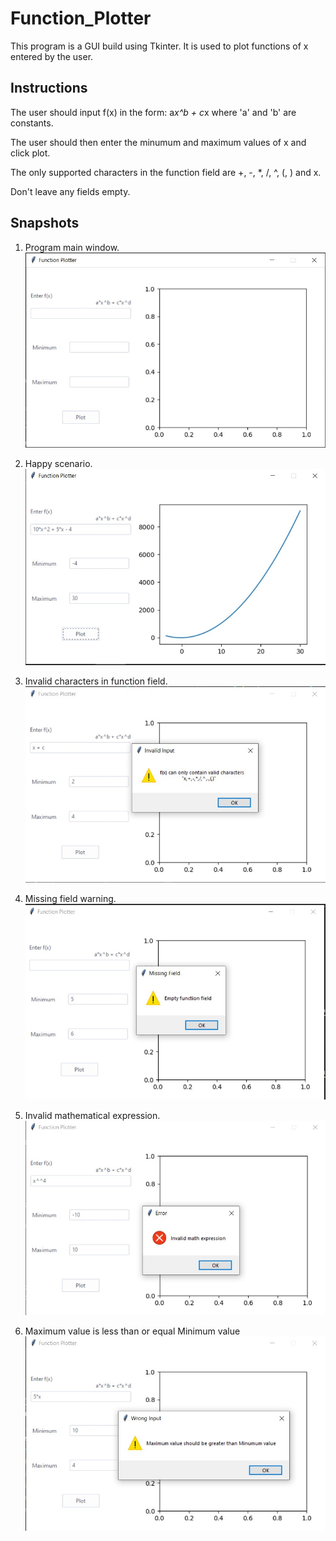 # Function_Plotter
This program is a GUI build using Tkinter.
It is used to plot functions of x entered by the user.

## Instructions
The user should input f(x) in the form:
 a*x^b + c*x
where 'a' and 'b' are constants.

The user should then enter the minumum and maximum values of x and click plot.

The only supported characters in the function field are 
+, -, *, /, ^, (, ) and x.

Don't leave any fields empty.

## Snapshots
1. Program main window.
![main window](./snapshots/main_window.jpg)

2. Happy scenario.
![happy scenario](./snapshots/happy_scenario.jpg)

3. Invalid characters in function field.
![invalid value](./snapshots/invalid_input.jpg)

4. Missing field warning.
![missing function field](./snapshots/missing_function_field.jpg)

5. Invalid mathematical expression.
![invalid math expression](./snapshots/invalid_mathematical_expression.jpg)

6. Maximum value is less than or equal Minimum value
![max less than min](./snapshots/max_less_than_min.jpg)


 
 
